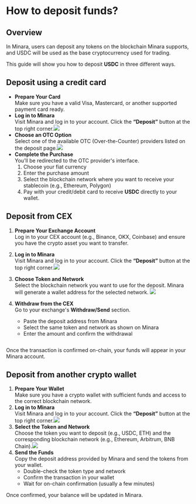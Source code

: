 # How to deposit funds?

## Overview

In Minara, users can deposit any tokens on the blockchain Minara supports, and USDC will be used as the base cryptocurrency used for trading.

This guide will show you how to deposit **USDC** in three different ways.

## Deposit using a credit card

* **Prepare Your Card**\
  Make sure you have a valid Visa, Mastercard, or another supported payment card ready.
* **Log in to Minara**\
  Visit Minara and log in to your account. Click the **“Deposit”** button at the top right corner.![](<../.gitbook/assets/image (9).png>)
* **Choose an OTC Option**\
  Select one of the available OTC (Over-the-Counter) providers listed on the deposit page.![](<../.gitbook/assets/image (10).png>)
* **Complete the Purchase**\
  You’ll be redirected to the OTC provider's interface.
  1. Choose your fiat currency
  2. Enter the purchase amount
  3. Select the blockchain network where you want to receive your stablecoin (e.g., Ethereum, Polygon)
  4. Pay with your credit/debit card to receive **USDC** directly to your wallet.

## Deposit from CEX

1. **Prepare Your Exchange Account**\
   Log in to your CEX account (e.g., Binance, OKX, Coinbase) and ensure you have the crypto asset you want to transfer.
2. **Log in to Minara**\
   Visit Minara and log in to your account. Click the **“Deposit”** button at the top right corner.![](<../.gitbook/assets/image (9).png>)
3. **Choose Token and Network**\
   Select the blockchain network you want to use for the deposit. Minara will generate a wallet address for the selected network.                 ![](<../.gitbook/assets/image (8).png>)
4.  **Withdraw from the CEX**\
    Go to your exchange's **Withdraw/Send** section.

    * Paste the deposit address from Minara
    * Select the same token and network as shown on Minara
    * Enter the amount and confirm the withdrawal

    <figure><img src="../.gitbook/assets/image (11).png" alt=""><figcaption></figcaption></figure>

Once the transaction is confirmed on-chain, your funds will appear in your Minara account.

## Deposit from another crypto wallet

1. **Prepare Your Wallet**\
   Make sure you have a crypto wallet with sufficient funds and access to the correct blockchain network.
2. **Log in to Minara**\
   Visit Minara and log in to your account. Click the **“Deposit”** button at the top right corner.![](<../.gitbook/assets/image (7).png>)
3. **Select the Token and Network**\
   Choose the token you want to deposit (e.g., USDC, ETH) and the corresponding blockchain network (e.g., Ethereum, Arbitrum, BNB Chain).![](<../.gitbook/assets/image (8).png>)
4. **Send the Funds**\
   Copy the deposit address provided by Minara and send the tokens from your wallet.
   * Double-check the token type and network
   * Confirm the transaction in your wallet
   * Wait for on-chain confirmation (usually a few minutes)

Once confirmed, your balance will be updated in Minara.
